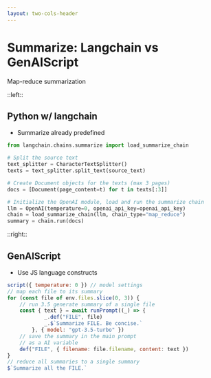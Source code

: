 ```yaml
---
layout: two-cols-header
---
```


# Summarize: Langchain vs GenAIScript
Map-reduce summarization


::left::

## Python w/ langchain

- Summarize already predefined
```python
from langchain.chains.summarize import load_summarize_chain

# Split the source text
text_splitter = CharacterTextSplitter()
texts = text_splitter.split_text(source_text)

# Create Document objects for the texts (max 3 pages)
docs = [Document(page_content=t) for t in texts[:3]]

# Initialize the OpenAI module, load and run the summarize chain
llm = OpenAI(temperature=0, openai_api_key=openai_api_key)
chain = load_summarize_chain(llm, chain_type="map_reduce")
summary = chain.run(docs)

```

::right::

<v-click>

## GenAIScript
- Use JS language constructs

```js
script({ temperature: 0 }) // model settings
// map each file to its summary
for (const file of env.files.slice(0, 3)) {
    // run 3.5 generate summary of a single file
    const { text } = await runPrompt((_) => { 
            _.def("FILE", file)
            _.$`Summarize FILE. Be concise.` 
        }, { model: "gpt-3.5-turbo" })
    // save the summary in the main prompt
    // as a AI variable
    def("FILE", { filename: file.filename, content: text })
}
// reduce all summaries to a single summary
$`Summarize all the FILE.`
```

</v-click>
